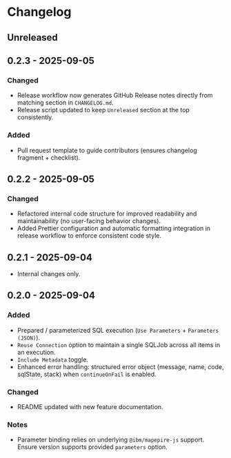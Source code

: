 # Changelog

## Unreleased


## 0.2.3 - 2025-09-05

### Changed

- Release workflow now generates GitHub Release notes directly from matching section in `CHANGELOG.md`.
- Release script updated to keep `Unreleased` section at the top consistently.

### Added

- Pull request template to guide contributors (ensures changelog fragment + checklist).

## 0.2.2 - 2025-09-05

### Changed

- Refactored internal code structure for improved readability and maintainability (no user-facing behavior changes).
- Added Prettier configuration and automatic formatting integration in release workflow to enforce consistent code style.

## 0.2.1 - 2025-09-04

- Internal changes only.

## 0.2.0 - 2025-09-04

### Added

- Prepared / parameterized SQL execution (`Use Parameters` + `Parameters (JSON)`).
- `Reuse Connection` option to maintain a single SQLJob across all items in an execution.
- `Include Metadata` toggle.
- Enhanced error handling: structured error object (message, name, code, sqlState, stack) when `continueOnFail` is enabled.

### Changed

- README updated with new feature documentation.

### Notes

- Parameter binding relies on underlying `@ibm/mapepire-js` support. Ensure version supports provided `parameters` option.

